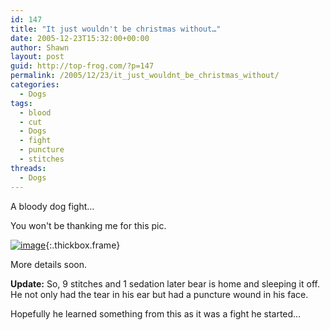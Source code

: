 ```yaml
---
id: 147
title: "It just wouldn't be christmas without…"
date: 2005-12-23T15:32:00+00:00
author: Shawn
layout: post
guid: http://top-frog.com/?p=147
permalink: /2005/12/23/it_just_wouldnt_be_christmas_without/
categories:
  - Dogs
tags:
  - blood
  - cut
  - Dogs
  - fight
  - puncture
  - stitches
threads:
  - Dogs
---
```

A bloody dog fight…

You won't be thanking me for this pic.

[![image](https://top-frog.com/images/articles/ear-thumb.jpg)](https://top-frog.com/images/articles/ear.jpg "Bear's ear repair"){:.thickbox.frame}

More details soon.

**Update:** So, 9 stitches and 1 sedation later bear is home and sleeping it off. He not only had the tear in his ear but had a puncture wound in his face.

Hopefully he learned something from this as it was a fight he started…